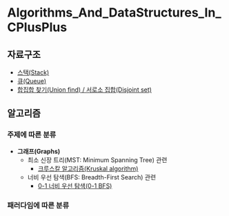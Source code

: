 # Algorithms_And_DataStructures_In_CPlusPlus
## 자료구조
* [스택(Stack)](https://github.com/jiy12345/Algorithms_And_DataStructures_In_CPlusPlus/tree/master/Data%20Structures/stack)
* [큐(Queue)](https://github.com/jiy12345/Algorithms_And_DataStructures_In_CPlusPlus/tree/master/Data%20Structures/queue)
* [합집합 찾기(Union find) / 서로소 집합(Disjoint set)](https://github.com/jiy12345/Algorithms_And_DataStructures_In_CPlusPlus/tree/master/Data%20Structures/union%20find)
## 알고리즘
### 주제에 따른 분류
* **그래프(Graphs)**
  * 최소 신장 트리(MST: Minimum Spanning Tree) 관련
    * [크루스칼 알고리즘(Kruskal algorithm)](https://github.com/jiy12345/Algorithms_And_DataStructures_In_CPlusPlus/tree/master/Algorithms/Graph/kruskal)
  * 너비 우선 탐색(BFS: Breadth-First Search) 관련
    * [0-1 너비 우선 탐색(0-1 BFS)](https://github.com/jiy12345/Algorithms_And_DataStructures_In_CPlusPlus/tree/master/Algorithms/Graph/0-1%20bfs)
### 패러다임에 따른 분류
